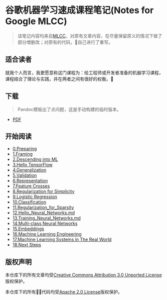 # 谷歌机器学习速成课程笔记(Notes for Google MLCC)

> 该笔记内容均来自[MLCC](https://developers.google.com/machine-learning/crash-course)，对原有文章内容，在尽量保留原义的情况下做了部分增删改；对原有的代码，自己进行了重写。  

## 适合读者

就我个人而言，我更愿意称这门课程为：给工程师或开发者准备的机器学习课程，课程结合了理论与实践，并在两者之间有很好的权衡。

## 下载

> Pandoc模板出了点问题，这是手动构建的临时版本。
- [PDF](./publish/kl_notes_for_mlcc.pdf)

## 开始阅读

- [0.Preparing](./notes/00-preparing.md)
- [1.Framing](./notes/01-framing.md)
- [2.Descending into ML](./notes/02-descending_into_ml.md)
- [3.Hello TensorFlow](./notes/03-hello_tensorflow.md)
- [4.Generalization](./notes/04-generalization.md)
- [5.Validation](./notes/05-validation.md)
- [6.Representation](./notes/06-representation.md)
- [7.Feature Crosses](./notes/07-feature_crosses.md)
- [8.Regularization for Simplicity](./notes/08-regularization_for_simplicity.md)
- [9.Logistic Regression](./notes/09-logistic_regression.md)
- [10.Classification](./notes/10-classification.md)
- [11.Regularization_for_Sparsity](./notes/11-regularization_for_sparsity.md)
- [12.Hello_Neural_Networks.md](./notes/12-hello_neural_networks.md)
- [13.Training_Neural_Networks.md](./notes/13-training_neural_networks.md)
- [14.Multi-class Neural Networks](./notes/14-multiclass_neural_networks.md)
- [15.Embeddings](./notes/15-embeddings.md)
- [16.Machine Learning Engineering](./notes/16-ml_engineering.md)
- [17.Machine Learning Systems in The Real World](./notes/17-ml_systems_in_the_real_world.md)
- [18.Next Steps](./notes/18-next_steps.md)

## 版权声明

本仓库下的所有文章均受[Creative Commons Attribution 3.0 Unported License](https://creativecommons.org/licenses/by/3.0/)版权保护。

本仓库下的所有代码均受[Apache 2.0 License](https://www.apache.org/licenses/LICENSE-2.0)版权保护。